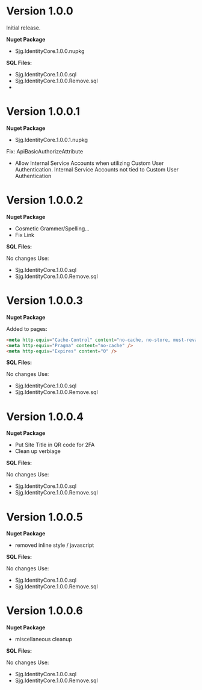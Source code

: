 # Version 1.0.0

Initial release.

**Nuget Package**

- Sjg.IdentityCore.1.0.0.nupkg

**SQL Files:**

- Sjg.IdentityCore.1.0.0.sql
- Sjg.IdentityCore.1.0.0.Remove.sql
- 

# Version 1.0.0.1

**Nuget Package**

- Sjg.IdentityCore.1.0.0.1.nupkg

Fix: 
ApiBasicAuthorizeAttribute 

- Allow Internal Service Accounts when utilizing Custom User Authentication.  Internal Service Accounts not tied to Custom User Authentication

# Version 1.0.0.2

**Nuget Package**

- Cosmetic Grammer/Spelling... 
- Fix Link


**SQL Files:**

No changes Use:

- Sjg.IdentityCore.1.0.0.sql
- Sjg.IdentityCore.1.0.0.Remove.sql

# Version 1.0.0.3

**Nuget Package**

Added to pages:
```html
<meta http-equiv="Cache-Control" content="no-cache, no-store, must-revalidate" />
<meta http-equiv="Pragma" content="no-cache" />
<meta http-equiv="Expires" content="0" />
```

**SQL Files:**

No changes Use:

- Sjg.IdentityCore.1.0.0.sql
- Sjg.IdentityCore.1.0.0.Remove.sql

# Version 1.0.0.4

**Nuget Package**

- Put Site Title in QR code for 2FA
- Clean up verbiage

**SQL Files:**

No changes Use:

- Sjg.IdentityCore.1.0.0.sql
- Sjg.IdentityCore.1.0.0.Remove.sql


# Version 1.0.0.5

**Nuget Package**

- removed inline style / javascript

**SQL Files:**

No changes Use:

- Sjg.IdentityCore.1.0.0.sql
- Sjg.IdentityCore.1.0.0.Remove.sql

# Version 1.0.0.6

**Nuget Package**

- miscellaneous cleanup

**SQL Files:**

No changes Use:

- Sjg.IdentityCore.1.0.0.sql
- Sjg.IdentityCore.1.0.0.Remove.sql

